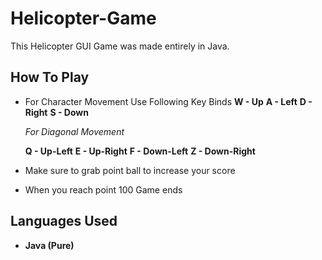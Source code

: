 # Helicopter-Game
This Helicopter GUI Game was made entirely in Java.

## How To Play

* For Character Movement Use Following Key Binds
  **W - Up**
  **A - Left**
  **D - Right**
  **S - Down**
  
  *For Diagonal Movement*
  
  **Q - Up-Left**
  **E - Up-Right**
  **F - Down-Left**
  **Z - Down-Right**
  
* Make sure to grab point ball to increase your score
* When you reach point 100 Game ends

## Languages Used

* **Java (Pure)**
